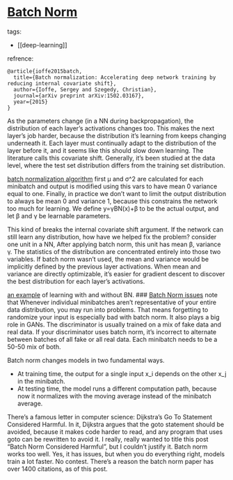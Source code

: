 # [Batch Norm](https://www.alexirpan.com/public/perils-batch-norm/batch_norm_appendix.html)
tags:
- [[deep-learning]]

refrence:
```
@article{ioffe2015batch,
  title={Batch normalization: Accelerating deep network training by reducing internal covariate shift},
  author={Ioffe, Sergey and Szegedy, Christian},
  journal={arXiv preprint arXiv:1502.03167},
  year={2015}
}
```
As the parameters change (in a NN during backpropagation), the distribution of each layer’s activations changes too. This makes the next layer’s job harder, because the distribution it’s learning from keeps changing underneath it. Each layer must continually adapt to the distribution of the layer before it, and it seems like this should slow down learning. The literature calls this covariate shift. Generally, it’s been studied at the data level, where the test set distribution differs from the training set distribution.

[batch normalization algorithm](https://www.alexirpan.com/public/perils-batch-norm/batch-norm-alg.png) first μ and σ^2 are calculated for each minibatch and output is modified using this vars to have mean 0 variance equal to one. Finally, in practice we don’t want to limit the output distribution to always be mean 0 and variance 1, because this constrains the network too much for learning. We define y=γBN(x)+β to be the actual output, and let β and γ be learnable parameters.

This kind of breaks the internal covariate shift argument. If the network can still learn any distribution, how have we helped fix the problem? consider one unit in a NN, After applying batch norm, this unit has mean β, variance γ. The statistics of the distribution are concentrated entirely into those two variables. If batch norm wasn’t used, the mean and variance would be implicitly defined by the previous layer activations. When mean and variance are directly optimizable, it’s easier for gradient descent to discover the best distribution for each layer’s activations.

[an example](https://www.alexirpan.com/public/perils-batch-norm/batch-norm-distribution.png) of learning with and without BN.
​​### [Batch Norm issues](https://www.alexirpan.com/2017/04/26/perils-batch-norm.html)
note that Whenever individual minibatches aren’t representative of your entire data distribution, you may run into problems. That means forgetting to randomize your input is especially bad with batch norm. It also plays a big role in GANs. The discriminator is usually trained on a mix of fake data and real data. If your discriminator uses batch norm, it’s incorrect to alternate between batches of all fake or all real data. Each minibatch needs to be a 50-50 mix of both.

Batch norm changes models in two fundamental ways.

- At training time, the output for a single input x_i depends on the other x_j in the minibatch.
- At testing time, the model runs a different computation path, because now it normalizes with the moving average instead of the minibatch average.

There’s a famous letter in computer science: Dijkstra’s Go To Statement Considered Harmful. In it, Dijkstra argues that the goto statement should be avoided, because it makes code harder to read, and any program that uses goto can be rewritten to avoid it. I really, really wanted to title this post “Batch Norm Considered Harmful”, but I couldn’t justify it. Batch norm works too well. Yes, it has issues, but when you do everything right, models train a lot faster. No contest. There’s a reason the batch norm paper has over 1400 citations, as of this post.